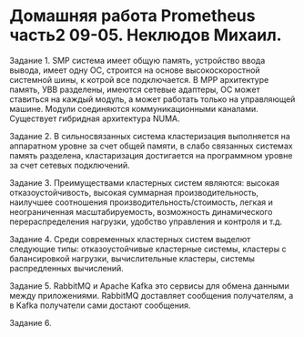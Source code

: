# Домашняя работа Prometheus часть2 09-05. Неклюдов Михаил.

Задание 1.
SMP система имеет общую память, устройство ввода вывода, имеет одну ОС, строится на основе высокоскоростной системной шины, к котрой все подключается. В MPP архитектуре память, УВВ разделены, имеются сетевые адаптеры, ОС может ставиться на каждый модуль, а может работать только на управляющей машине. Модули соединяются коммуникационными каналами. Существует гибридная архитектура NUMA. 


Задание 2.
В сильносвязанных система кластеризация выполняется на аппаратном уровне за счет общей памяти, в слабо связанных системах память разделена, кластаризация достигается на программном уровне за счет сетевых подключений.  


Задание 3.
Преимуществами кластерных систем являются: высокая отказоустойчивость, высокая суммарная производительность, наилучшее соотношения производительность/стоимость, легкая и неограниченная масштабируемость, возможность динамического перераспределения нагрузки, удобство управления и контроля и т.д.


Задание 4.
Среди современных кластерных систем выделют следующие типы: отказоустойчивые кластерные системы, кластеры с балансировкой нагрузки, вычислительные кластеры, системы распредленных вычислений.

Задание 5.
RabbitMQ и Apache Kafka это сервисы для обмена данными между приложениями. RabbitMQ доставляет сообщения получателям, а в Kafka получатели сами достают сообщения.

Задание 6.
